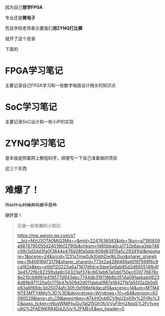 因为自己**想学FPGA**

专业还是**微电子**

而且学校老师表示要我们**用ZYNQ打比赛**

就开了这个目录

下面的

# FPGA学习笔记

主要记录自己FPGA学习和一些数字电路设计相关的知识点

# SoC学习笔记

主要记录SoC设计和一些小IP的实现

# ZYNQ学习笔记

基本就是照着网上教程码字，顺便写一下自己准备做的项目

这三个东西

# 难爆了！

~~所以什么时候弃坑都不意外~~

硬肝罢！

> 记录一些有趣的小知识
>
> https://mp.weixin.qq.com/s?__biz=MzU3OTA0MjQ3Mg==&mid=2247636583&idx=1&sn=a7190859a9874795055d24019bf2790b&chksm=fd60bba0ca1732b6aca3eb748c99c5d2dd3fa0f3844e476d28fa5ddc909d63915a5c29341fa1&mpshare=1&scene=24&srcid=1231uTmw0JkXlqthDw9jLOuo&sharer_sharetime=1640916973179&sharer_shareid=772e2a4286466afd197599f6c9ca162e&key=e0bf120223a6a71617dfdce3dee5e6ab85d2d695514fb4f3e4572f6c8225fbda9c04323ef374c663eb67a0dd750ec07d776876c8e210cb8881e419577d943ebc7744db316118b8b3514a091aebab06238d89b971120a0c175b47e509d2d011dabaf887e18427fe1a55f2a2b0d5e83a6f68dc3d25074afc30fc0e198ef4dacaf5&ascene=14&uin=MTM4NTE3MTY4Mg%3D%3D&devicetype=Windows+10+x64&version=62090529&lang=zh_CN&exportkey=ATkiHOvk6CV9sU2oX9y%2FrRo%3D&pass_ticket=nNusWNtFkuGul1aQ15Gh1XcVVuF9rn2AlqjS%2Fy1vxgu9G%2FAEWKRR4DdJUUv%2FMEvE&wx_header=0

